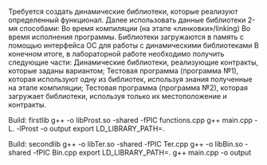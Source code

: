 Требуется создать динамические библиотеки, которые реализуют определенный функционал. 
Далее использовать данные библиотеки 2-мя способами:
Во время компиляции (на этапе «линковки»/linking)
Во время исполнения программы. Библиотеки загружаются в память с помощью 
интерфейса ОС для работы с динамическими библиотеками
В конечном итоге, в лабораторной работе необходимо получить следующие части:
Динамические библиотеки, реализующие контракты, которые заданы вариантом;
Тестовая программа (программа №1), которая используют одну из библиотек, используя 
знания полученные на этапе компиляции;
Тестовая программа (программа №2), которая загружает библиотеки, используя только их 
местоположение и контракты.

Build: firstlib
g++ -o libProst.so -shared -fPIC functions.cpp 
g++ main.cpp -L. -lProst -o output
export LD_LIBRARY_PATH=.

Build: secondlib
g++ -o libTer.so -shared -fPIC Ter.cpp
g++ -o libBin.so -shared -fPIC Bin.cpp
export LD_LIBRARY_PATH=.
g++ main.cpp  -o output

